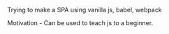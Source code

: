 Trying to make a SPA using vanilla js, babel, webpack

Motivation - Can be used to teach js to a beginner.